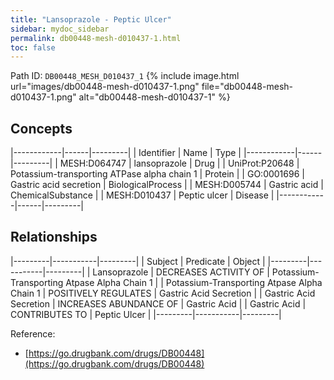 ```yaml
---
title: "Lansoprazole - Peptic Ulcer"
sidebar: mydoc_sidebar
permalink: db00448-mesh-d010437-1.html
toc: false 
---
```



Path ID: `DB00448_MESH_D010437_1`
{% include image.html url="images/db00448-mesh-d010437-1.png" file="db00448-mesh-d010437-1.png" alt="db00448-mesh-d010437-1" %}

## Concepts

|------------|------|---------|
| Identifier | Name | Type    |
|------------|------|---------|
| MESH:D064747 | lansoprazole | Drug |
| UniProt:P20648 | Potassium-transporting ATPase alpha chain 1 | Protein |
| GO:0001696 | Gastric acid secretion | BiologicalProcess |
| MESH:D005744 | Gastric acid | ChemicalSubstance |
| MESH:D010437 | Peptic ulcer | Disease |
|------------|------|---------|

## Relationships

|---------|-----------|---------|
| Subject | Predicate | Object  |
|---------|-----------|---------|
| Lansoprazole | DECREASES ACTIVITY OF | Potassium-Transporting Atpase Alpha Chain 1 |
| Potassium-Transporting Atpase Alpha Chain 1 | POSITIVELY REGULATES | Gastric Acid Secretion |
| Gastric Acid Secretion | INCREASES ABUNDANCE OF | Gastric Acid |
| Gastric Acid | CONTRIBUTES TO | Peptic Ulcer |
|---------|-----------|---------|

Reference: 
  - [https://go.drugbank.com/drugs/DB00448](https://go.drugbank.com/drugs/DB00448)
